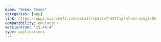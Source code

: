 ```yaml
---
name: "Webex Teams"
categories: [app]
link: https://apps.microsoft.com/detail/xpdlzv7r88ff1p?hl=en-us&gl=US
compatibility: emulation
versionFrom: "15.44.4"
type: applications
---
```


